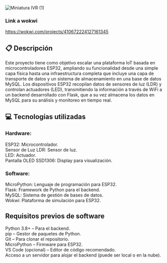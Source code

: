 ![Miniatura IVR (1)](https://github.com/user-attachments/assets/0290406f-7b30-4855-a57c-80bfd41d62fe)

### Link a wokwi
https://wokwi.com/projects/410672224127161345

## 📋 Descripción
Este proyecto tiene como objetivo escalar una plataforma IoT basada en microcontroladores ESP32, ampliando su funcionalidad desde una simple capa física hasta una infraestructura completa que incluye una capa de transporte de datos y un sistema de almacenamiento en una base de datos MySQL. Los dispositivos ESP32 recopilan datos de sensores de luz (LDR) y controlan actuadores (LED), transmitiendo la información a través de WiFi a un backend desarrollado con Flask, que a su vez almacena los datos en MySQL para su análisis y monitoreo en tiempo real.

## 💻 Tecnologías utilizadas

### Hardware:
ESP32: Microcontrolador.<br />
Sensor de Luz LDR: Sensor de luz.<br />
LED: Actuador.<br />
Pantalla OLED SSD1306: Display para visualización.<br />

### Software:
MicroPython: Lenguaje de programación para ESP32.<br />
Flask: Framework de Python para el backend.<br />
MySQL: Sistema de gestión de bases de datos.<br />
Wokwi: Plataforma de simulación para ESP32.<br />

## Requisitos previos de software
Python 3.8+ – Para el backend.<br />
pip – Gestor de paquetes de Python.<br />
Git – Para clonar el repositorio.<br />
MicroPython – Firmware para ESP32.<br />
VS Code (opcional) – Editor de código recomendado.<br />
Acceso a un servidor para alojar el backend (puede ser local o en la nube).<br />
